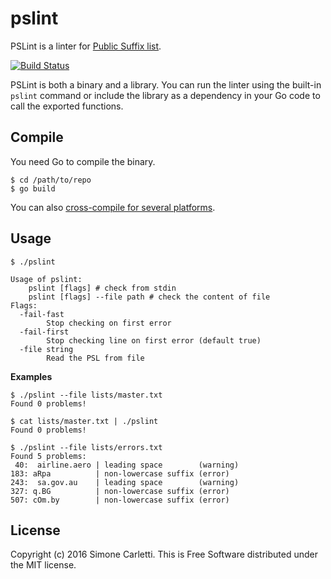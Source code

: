 # pslint

PSLint is a linter for [Public Suffix list](https://publicsuffix.org/).

[![Build Status](https://travis-ci.org/weppos/pslint.svg?branch=master)](https://travis-ci.org/weppos/pslint)

PSLint is both a binary and a library. You can run the linter using the built-in `pslint` command or include the library as a dependency in your Go code to call the exported functions.


## Compile

You need Go to compile the binary.

```
$ cd /path/to/repo
$ go build
```

You can also [cross-compile for several platforms](https://github.com/mitchellh/gox).


## Usage

```shell
$ ./pslint

Usage of pslint:
    pslint [flags] # check from stdin
    pslint [flags] --file path # check the content of file
Flags:
  -fail-fast
        Stop checking on first error
  -fail-first
        Stop checking line on first error (default true)
  -file string
        Read the PSL from file
```

**Examples**

```
$ ./pslint --file lists/master.txt
Found 0 problems!
```

```
$ cat lists/master.txt | ./pslint
Found 0 problems!
```

```
$ ./pslint --file lists/errors.txt
Found 5 problems:
 40:  airline.aero | leading space        (warning)
183: aRpa          | non-lowercase suffix (error)
243:  sa.gov.au    | leading space        (warning)
327: q.BG          | non-lowercase suffix (error)
507: cOm.by        | non-lowercase suffix (error)
```


## License

Copyright (c) 2016 Simone Carletti. This is Free Software distributed under the MIT license.

